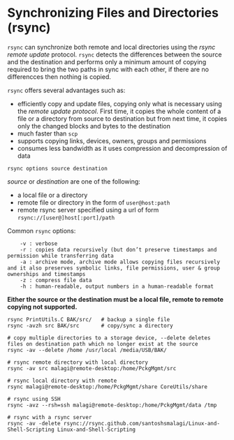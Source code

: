 # Synchronizing Files and Directories (rsync)

```rsync``` can synchronize both remote and local directories using the *rsync remote update* protocol. ```rsync``` detects the differences between the source and the destination and 
performs only a minimum amount of copying required to bring the two paths in sync with each other, if there are no differencces then nothing is copied. 

```rsync``` offers several advantages such as:

* efficiently copy and update files, copying only what is necessary using the *remote update protocol*. First time, it copies the whole content of a file or a directory 
 from source to destination but from next time, it copies only the changed blocks and bytes to the destination
* much faster than ```scp```
* supports copying links, devices, owners, groups and permissions
* consumes less bandwidth as it uses compression and decompression of data

```console
rsync options source destination
```
*source* or *destination* are one of the following:
* a local file or a directory
* remote file or directory in the form of ```user@host:path```
* remote rsync server specified using a url of form ```rsync://[user@]host[:port]/path```

Common ```rsync``` options:

```
    -v : verbose
    -r : copies data recursively (but don’t preserve timestamps and permission while transferring data
    -a : archive mode, archive mode allows copying files recursively and it also preserves symbolic links, file permissions, user & group ownerships and timestamps
    -z : compress file data
    -h : human-readable, output numbers in a human-readable format
```

**Either the source or the destination must be a local file, remote to remote copying not supported.**

```console
rsync PrintUtils.C BAK/src/   # backup a single file
rsync -avzh src BAK/src       # copy/sync a directory

# copy multiple directories to a storage device, --delete deletes files on destination path which no longer exist at the source
rsync -av --delete /home /usr/local /media/USB/BAK/  

# rsync remote directory with local directory
rsync -av src malagi@remote-desktop:/home/PckgMgmt/src

# rsync local directory with remote
rsync malagi@remote-desktop:/home/PckgMgmt/share CoreUtils/share

# rsync using SSH
rsync -avz --rsh=ssh malagi@remote-desktop:/home/PckgMgmt/data /tmp

# rsync with a rsync server
rsync -av -delete rsync://rsync.github.com/santoshsmalagi/Linux-and-Shell-Scripting Linux-and-Shell-Scripting
```
